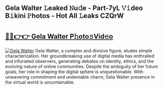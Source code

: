 ## Gela Walter 𝙻eaked 𝙽u𝚍e - Part-7yL 𝚅𝚒deo B𝚒kini 𝙿hotos - Hot All 𝙻eaks CZQrW

# <h2><a href="http://ld6cf0.urlbe.top/?page=Gela+Walter">🔗🔗👉👉 Gela Walter P𝚑oto𝚜Vid𝚎o</a></h2>

[![Gela Walter](https://i.imgur.com/eBuTRDB.gif)](http://ld6cf0.urlbe.top/?page=Gela+Walter)
Gela Walter, a complex and divisive figure, eludes simple characterization. Her groundbreaking use of digital media has enthralled and infuriated observers, generating debates on identity, ethics, and the evolving nature of online communities. Despite the ambiguity of her future goals, her role in shaping the digital sphere is unquestionable. With unwavering commitment and undeniable charm, Gela Walter presence in the virtual world is uncontainable.
